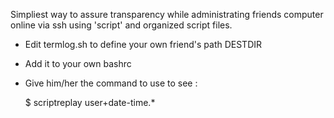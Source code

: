 Simpliest way to assure transparency while administrating friends computer online via ssh
using 'script' and organized script files.

 - Edit termlog.sh to define your own friend's path DESTDIR
 - Add it to your own bashrc
 - Give him/her the command to use to see :

	$ scriptreplay user+date-time.*

